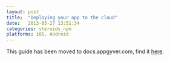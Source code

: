 ```yaml
---
layout: post
title:  "Deploying your app to the cloud"
date:   2013-05-27 13:51:34
categories: steroids_npm
platforms: iOS, Android
---
```


This guide has been moved to docs.appgyver.com, find it [here](http://docs.appgyver.com/tooling/build-service/build-settings/deploying-to-cloud/).
